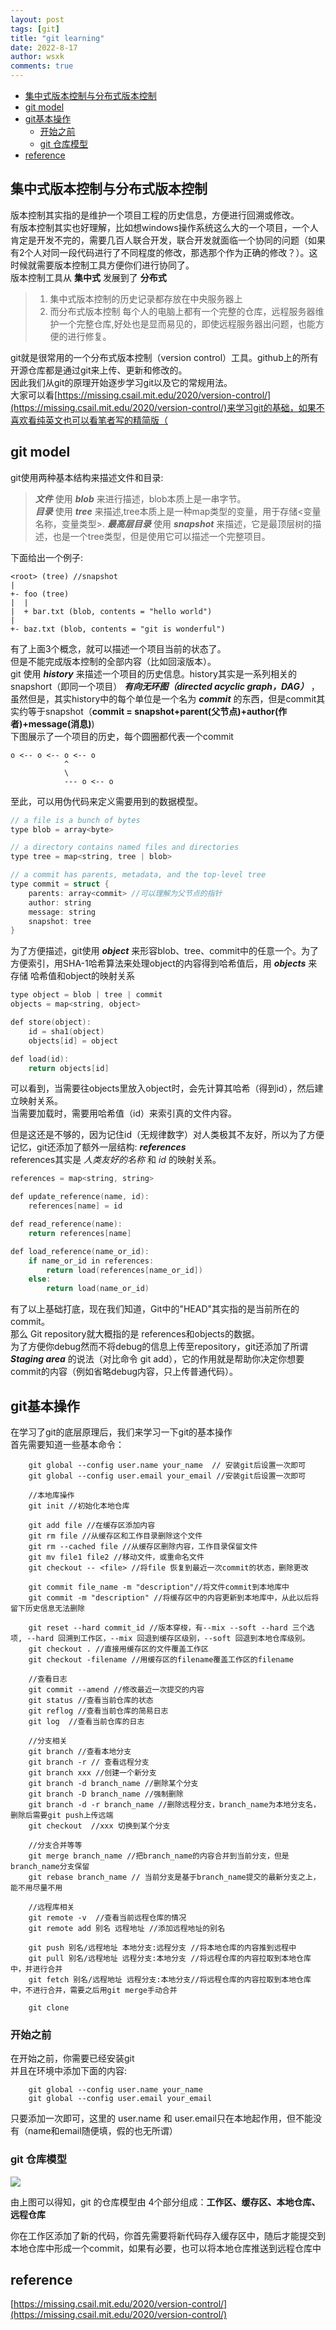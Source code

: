 ```yaml
---
layout: post
tags: [git]
title: "git learning"
date: 2022-8-17
author: wsxk
comments: true
---
```


- [集中式版本控制与分布式版本控制](#集中式版本控制与分布式版本控制)
- [git model](#git-model)
- [git基本操作](#git基本操作)
  - [开始之前](#开始之前)
  - [git 仓库模型](#git-仓库模型)
- [reference](#reference)

## 集中式版本控制与分布式版本控制<br>
版本控制其实指的是维护一个项目工程的历史信息，方便进行回溯或修改。<br>
有版本控制其实也好理解，比如想windows操作系统这么大的一个项目，一个人肯定是开发不完的，需要几百人联合开发，联合开发就面临一个协同的问题（如果有2个人对同一段代码进行了不同程度的修改，那选那个作为正确的修改？）。这时候就需要版本控制工具方便你们进行协同了。<br>
版本控制工具从 **集中式** 发展到了 **分布式** 
> 1. 集中式版本控制的历史记录都存放在中央服务器上
> 2. 而分布式版本控制 每个人的电脑上都有一个完整的仓库，远程服务器维护一个完整仓库,好处也是显而易见的，即使远程服务器出问题，也能方便的进行修复。

git就是很常用的一个分布式版本控制（version control）工具。github上的所有开源仓库都是通过git来上传、更新和修改的。<br>
因此我们从git的原理开始逐步学习git以及它的常规用法。<br>
大家可以看[https://missing.csail.mit.edu/2020/version-control/](https://missing.csail.mit.edu/2020/version-control/)来学习git的基础，如果不喜欢看纯英文也可以看笔者写的精简版（

## git model<br>
git使用两种基本结构来描述文件和目录:<br>
> ***文件*** 使用 ***blob*** 来进行描述，blob本质上是一串字节。<br>
> ***目录*** 使用 ***tree*** 来描述,tree本质上是一种map类型的变量，用于存储<变量名称，变量类型>.
> ***最高层目录*** 使用 ***snapshot*** 来描述，它是最顶层树的描述，也是一个tree类型，但是使用它可以描述一个完整项目。

下面给出一个例子:

    <root> (tree) //snapshot
    |
    +- foo (tree)
    |  |
    |  + bar.txt (blob, contents = "hello world")
    |
    +- baz.txt (blob, contents = "git is wonderful")

有了上面3个概念，就可以描述一个项目当前的状态了。<br>
但是不能完成版本控制的全部内容（比如回滚版本）。<br>
git 使用 ***history*** 来描述一个项目的历史信息。history其实是一系列相关的snapshort（即同一个项目） ***有向无环图（directed acyclic graph，DAG）*** ，虽然但是，其实history中的每个单位是一个名为 ***commit*** 的东西，但是commit其实约等于snapshot（**commit = snapshot+parent(父节点)+author(作者)+message(消息)**) <br>
下图展示了一个项目的历史，每个圆圈都代表一个commit

    o <-- o <-- o <-- o
                ^
                \
                --- o <-- o


至此，可以用伪代码来定义需要用到的数据模型。<br>
```c
// a file is a bunch of bytes
type blob = array<byte>

// a directory contains named files and directories
type tree = map<string, tree | blob>

// a commit has parents, metadata, and the top-level tree
type commit = struct {
    parents: array<commit> //可以理解为父节点的指针
    author: string
    message: string
    snapshot: tree
}
```

为了方便描述，git使用 ***object*** 来形容blob、tree、commit中的任意一个。为了方便索引，用SHA-1哈希算法来处理object的内容得到哈希值后，用 ***objects*** 来存储 哈希值和object的映射关系<br>

```c
type object = blob | tree | commit  
objects = map<string, object>

def store(object):
    id = sha1(object)
    objects[id] = object

def load(id):
    return objects[id]
```

可以看到，当需要往objects里放入object时，会先计算其哈希（得到id），然后建立映射关系。<br>
当需要加载时，需要用哈希值（id）来索引真的文件内容。<br>

但是这还是不够的，因为记住id（无规律数字）对人类极其不友好，所以为了方便记忆，git还添加了额外一层结构: ***references*** <br>
references其实是 *人类友好的名称* 和 *id* 的映射关系。
```c
references = map<string, string>

def update_reference(name, id):
    references[name] = id

def read_reference(name):
    return references[name]

def load_reference(name_or_id):
    if name_or_id in references:
        return load(references[name_or_id])
    else:
        return load(name_or_id)
```

有了以上基础打底，现在我们知道，Git中的"HEAD"其实指的是当前所在的commit。<br>
那么 Git repository就大概指的是 references和objects的数据。<br>
为了方便你debug然而不将debug的信息上传至repository，git还添加了所谓 ***Staging area*** 的说法（对比命令 git add），它的作用就是帮助你决定你想要commit的内容（例如省略debug内容，只上传普通代码）。

## git基本操作<br>
在学习了git的底层原理后，我们来学习一下git的基本操作<br>
首先需要知道一些基本命令：<br>
``` git
    git global --config user.name your_name  // 安装git后设置一次即可
    git global --config user.email your_email //安装git后设置一次即可
    
    //本地库操作
    git init //初始化本地仓库

    git add file //在缓存区添加内容
    git rm file //从缓存区和工作目录删除这个文件
    git rm --cached file //从缓存区删除内容，工作目录保留文件
    git mv file1 file2 //移动文件，或重命名文件
    git checkout -- <file> //将file 恢复到最近一次commit的状态，删除更改

    git commit file_name -m "description"//将文件commit到本地库中
    git commit -m "description" //将缓存区中的内容更新到本地库中，从此以后将留下历史信息无法删除

    git reset --hard commit_id //版本穿梭，有--mix --soft --hard 三个选项, --hard 回溯到工作区，--mix 回退到缓存区级别，--soft 回退到本地仓库级别。
    git checkout . //直接用缓存区的文件覆盖工作区
    git checkout -filename //用缓存区的filename覆盖工作区的filename

    //查看日志
    git commit --amend //修改最近一次提交的内容
    git status //查看当前仓库的状态
    git reflog //查看当前仓库的简易日志
    git log  //查看当前仓库的日志

    //分支相关
    git branch //查看本地分支
    git branch -r // 查看远程分支
    git branch xxx //创建一个新分支
    git branch -d branch_name //删除某个分支
    git branch -D branch_name //强制删除
    git branch -d -r branch_name //删除远程分支，branch_name为本地分支名，删除后需要git push上传远端
    git checkout  //xxx 切换到某个分支

    //分支合并等等
    git merge branch_name //把branch_name的内容合并到当前分支，但是branch_name分支保留
    git rebase branch_name // 当前分支是基于branch_name提交的最新分支之上，能不用尽量不用

    //远程库相关
    git remote -v  //查看当前远程仓库的情况
    git remote add 别名 远程地址 //添加远程地址的别名

    git push 别名/远程地址 本地分支:远程分支 //将本地仓库的内容推到远程中
    git pull 别名/远程地址 远程分支:本地分支 //将远程仓库的内容拉取到本地仓库中，并进行合并
    git fetch 别名/远程地址 远程分支:本地分支//将远程仓库的内容拉取到本地仓库中，不进行合并，需要之后用git merge手动合并

    git clone 
```

### 开始之前<br>
在开始之前，你需要已经安装git<br>
并且在环境中添加下面的内容:<br>
```git
    git global --config user.name your_name
    git global --config user.email your_email
```
只要添加一次即可，这里的 user.name 和 user.email只在本地起作用，但不能没有（name和email随便填，假的也无所谓）

### git 仓库模型<br>
![](https://raw.githubusercontent.com/wsxk/wsxk_pictures/main/2022-6-27-DNS/git_structure_1.jpg)

由上图可以得知，git 的仓库模型由 4个部分组成：**工作区、缓存区、本地仓库、远程仓库** <br>

你在工作区添加了新的代码，你首先需要将新代码存入缓存区中，随后才能提交到本地仓库中形成一个commit，如果有必要，也可以将本地仓库推送到远程仓库中<br>


## reference<br>
[https://missing.csail.mit.edu/2020/version-control/](https://missing.csail.mit.edu/2020/version-control/)